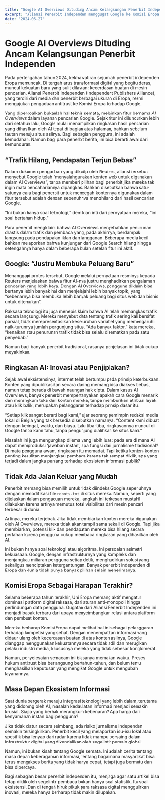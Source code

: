 ```yaml
---
title: "Google AI Overviews Dituding Ancam Kelangsungan Penerbit Independen"
excerpt: "Aliansi Penerbit Independen menggugat Google ke Komisi Eropa terkait fitur AI Overviews yang dinilai merugikan media dengan menurunkan trafik, pendapatan, dan visibilitas konten mereka."
date: "2024-06-27"
---
```


# Google AI Overviews Dituding Ancam Kelangsungan Penerbit Independen

Pada pertengahan tahun 2024, kekhawatiran sejumlah penerbit independen Eropa memuncak. Di tengah arus transformasi digital yang begitu deras, muncul kekuatan baru yang sulit dilawan: kecerdasan buatan di mesin pencarian. Aliansi Penerbit Independen (Independent Publishers Alliance), yang terdiri dari media dan penerbit berbagai ukuran di Eropa, resmi mengajukan pengaduan antitrust ke Komisi Eropa terhadap Google.

Yang dipersoalkan bukanlah hal teknis semata, melainkan fitur bernama *AI Overviews* dalam layanan pencarian Google. Sejak fitur ini diluncurkan lebih dari setahun lalu, Google mulai menampilkan ringkasan hasil pencarian yang dihasilkan oleh AI tepat di bagian atas halaman, bahkan sebelum tautan menuju situs aslinya. Bagi sebagian pengguna, ini adalah kemudahan. Namun bagi para penerbit berita, ini bisa berarti awal dari kemunduran.

## “Trafik Hilang, Pendapatan Terjun Bebas”

Dalam dokumen pengaduan yang dikutip oleh Reuters, aliansi tersebut menyebut Google telah “menyalahgunakan konten web untuk digunakan dalam AI Overviews”, tanpa memberi pilihan bagi penerbit jika mereka tak ingin mata pencahariannya dipangkas. Bahkan disebutkan bahwa satu-satunya cara bagi penerbit untuk mencegah kontennya digunakan dalam fitur tersebut adalah dengan sepenuhnya menghilang dari hasil pencarian Google.

“Ini bukan hanya soal teknologi,” demikian inti dari pernyataan mereka, “ini soal bertahan hidup.”

Para penerbit mengklaim bahwa AI Overviews menyebabkan penurunan drastis dalam trafik dan pembaca yang, pada akhirnya, berdampak langsung pada pendapatan iklan dan langganan. Beberapa media kecil bahkan melaporkan bahwa kunjungan dari Google Search hilang hingga setengahnya hanya dalam beberapa bulan setelah fitur ini aktif.

## Google: “Justru Membuka Peluang Baru”

Menanggapi protes tersebut, Google melalui pernyataan resminya kepada Reuters menjelaskan bahwa fitur AI-nya justru menghadirkan pengalaman pencarian yang lebih kaya. Dengan AI Overviews, pengguna diklaim bisa bertanya lebih banyak hal dan menjelajahi lebih banyak topik, yang “sebenarnya bisa membuka lebih banyak peluang bagi situs web dan bisnis untuk ditemukan”.

Raksasa teknologi itu juga menepis klaim bahwa AI telah memangkas trafik secara langsung. Mereka menyebut data tentang trafik sering kali bersifat parsial, tidak merepresentasikan keseluruhan variabel yang memengaruhi naik-turunnya jumlah pengunjung situs. “Ada banyak faktor,” kata mereka, “kenaikan atau penurunan trafik tidak bisa selalu disematkan pada satu penyebab.”

Namun bagi banyak penerbit tradisional, rasanya penjelasan ini tidak cukup meyakinkan.

## Ringkasan AI: Inovasi atau Penjiplakan?

Sejak awal eksistensinya, internet telah bertumpu pada prinsip keterbukaan. Konten yang dipublikasikan secara daring memang bisa diakses bebas, namun tetap berada di bawah naungan hak cipta. Dalam kasus AI Overviews, banyak penerbit mempertanyakan apakah cara Google menarik dan merangkum teks dari konten mereka, tanpa memberikan atribusi layak atau klik balik, merupakan pelanggaran terhadap prinsip dasar itu.

“Setiap klik sangat berarti bagi kami,” ujar seorang pemimpin redaksi media lokal di Belgia yang tak bersedia disebutkan namanya. “Content kami dibuat dengan keringat, waktu, dan biaya. Lalu tiba-tiba, ringkasannya muncul di Google tanpa kami tahu, tanpa pengunjung dialihkan ke situs kami.”

Masalah ini juga mengungkap dilema yang lebih luas: pada era di mana AI dapat memproduksi ‘jawaban instan’, apa fungsi dari jurnalisme tradisional? Di mata pengguna awam, ringkasan itu memadai. Tapi ketika konten-konten penting kesulitan menjangkau pembaca karena tak sempat diklik, apa yang terjadi dalam jangka panjang terhadap ekosistem informasi publik?

## Tidak Ada Jalan Keluar yang Mudah

Penerbit memang bisa memilih untuk tidak diindeks Google sepenuhnya dengan memodifikasi file `robots.txt` di situs mereka. Namun, seperti yang dijelaskan dalam pengaduan mereka, langkah ini terkesan mustahil dilakukan karena artinya memutus total visibilitas dari mesin pencari terbesar di dunia.

Artinya, mereka terjebak. Jika tidak membiarkan konten mereka digunakan oleh AI Overviews, mereka tidak akan tampil sama sekali di Google. Tapi jika membiarkan, potensi klik dan pendapatan mereka bisa hilang secara perlahan karena pengguna cukup membaca ringkasan yang dihasilkan oleh AI.

Ini bukan hanya soal teknologi atau algoritma. Ini persoalan asimetri kekuasaan. Google, dengan infrastrukturnya yang kompleks dan menjangkau miliaran pengguna setiap detik, menghadirkan solusi yang sekaligus menciptakan ketergantungan. Banyak penerbit independen di Eropa dan dunia tidak punya banyak pilihan selain menerimanya.

## Komisi Eropa Sebagai Harapan Terakhir?

Selama beberapa tahun terakhir, Uni Eropa memang aktif mengatur dominasi platform digital raksasa, dari aturan anti-monopoli hingga perlindungan data pengguna. Gugatan dari Aliansi Penerbit Independen ini menjadi babak terbaru dari upaya menyeimbangkan relasi antara platform dan pembuat konten.

Mereka berharap Komisi Eropa dapat melihat hal ini sebagai pelanggaran terhadap kompetisi yang sehat. Dengan menempatkan informasi yang didaur ulang oleh kecerdasan buatan di atas konten aslinya, Google dianggap menggunakan kekuatannya secara tidak adil dan merugikan pelaku industri media, khususnya mereka yang tidak sebesar konglomerat.

Namun, penyelesaian semacam ini biasanya memakan waktu. Proses hukum antitrust bisa berlangsung bertahun-tahun, dan belum tentu menghasilkan keputusan yang mengikat Google untuk mengubah layanannya.

## Masa Depan Ekosistem Informasi

Saat dunia bergerak menuju integrasi teknologi yang lebih dalam, terutama yang didorong oleh AI, masalah kedaulatan informasi menjadi semakin krusial. Siapa yang berhak merangkum kebenaran? Apa harga dari kenyamanan instan bagi pengguna?

Jika tidak diatur secara seimbang, ada risiko jurnalisme independen semakin tersingkirkan. Penerbit kecil yang melaporkan isu-isu lokal atau spesifik bisa lenyap dari radar karena tidak mampu bersaing dalam infrastruktur digital yang dikendalikan oleh segelintir pemain global.

Namun, ini bukan kisah tentang Google semata. Ini adalah cerita tentang masa depan keberagaman informasi, tentang bagaimana masyarakat bisa terus mengakses berita yang tidak hanya cepat, tetapi juga bermutu dan bisa dipercaya.

Bagi sebagian besar penerbit independen itu, menjaga agar satu artikel bisa tetap diklik oleh segelintir pembaca bukan hanya soal statistik. Itu soal eksistensi. Dan di tengah hiruk pikuk para raksasa digital menggulirkan inovasi, mereka hanya berharap tidak makin dilupakan.